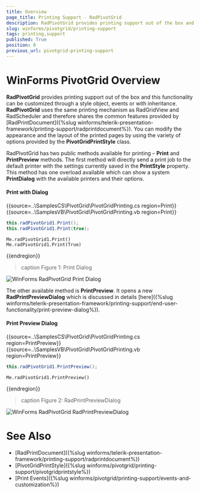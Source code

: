 ```yaml
---
title: Overview
page_title: Printing Support - RadPivotGrid
description: RadPivotGrid provides printing support out of the box and this functionality can be customized through a style object, events or with inheritance.
slug: winforms/pivotgrid/printing-support
tags: printing,support
published: True
position: 0
previous_url: pivotgrid-printing-support
---
```


# WinForms PivotGrid Overview

**RadPivotGrid** provides printing support out of the box and this functionality can be customized through a style object, events or with inheritance. **RadPivotGrid** uses the same printing mechanism as RadGridView and RadScheduler and therefore shares the common features provided by [RadPrintDocument]({%slug winforms/telerik-presentation-framework/printing-support/radprintdocument%}). You can modify the appearance and the layout of the printed pages by using the variety of options provided by the __PivotGridPrintStyle__ class.

RadPivotGrid has two public methods available for printing – __Print__ and __PrintPreview__ methods. The first method will directly send a print job to the default printer with the settings currently saved in the __PrintStyle__ property. This method has one overload available which can show a system __PrintDialog__ with the available printers and their options.

#### Print with Dialog

{{source=..\SamplesCS\PivotGrid\PivotGridPrinting.cs region=Print}} 
{{source=..\SamplesVB\PivotGrid\PivotGridPrinting.vb region=Print}} 

````C#
this.radPivotGrid1.Print();
this.radPivotGrid1.Print(true);

````
````VB.NET
Me.radPivotGrid1.Print()
Me.radPivotGrid1.Print(True)

````

{{endregion}}

>caption Figure 1: Print Dialog

![WinForms RadPivotGrid Print Dialog](images/pivotgrid-printing-support001.png)

The other available method is __PrintPreview__. It opens a new **RadPrintPreviewDialog** which is discussed in details [here]({%slug winforms/telerik-presentation-framework/printing-support/end-user-functionality/print-preview-dialog%}).

#### Print Preview Dialog

{{source=..\SamplesCS\PivotGrid\PivotGridPrinting.cs region=PrintPreview}} 
{{source=..\SamplesVB\PivotGrid\PivotGridPrinting.vb region=PrintPreview}} 

````C#
this.radPivotGrid1.PrintPreview();

````
````VB.NET
Me.radPivotGrid1.PrintPreview()

````

{{endregion}} 

>caption Figure 2: RadPrintPreviewDialog

![WinForms RadPivotGrid RadPrintPreviewDialog](images/pivotgrid-printing-support002.png)

# See Also

* [RadPrintDocument]({%slug winforms/telerik-presentation-framework/printing-support/radprintdocument%})
* [PivotGridPrintStyle]({%slug winforms/pivotgrid/printing-support/pivotgridprintstyle%})
* [Print Events]({%slug winforms/pivotgrid/printing-support/events-and-customization%})
